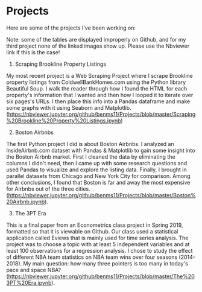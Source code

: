 # Projects
Here are some of the projects I've been working on: 

Note: some of the tables are displayed improperly on Github, and for my third project none of the linked images show up. Please use the Nbviewer link if this is the case!

1) Scraping Brookline Property Listings  

My most recent project is a Web Scraping Project where I scrape Brookline property listings from ColdwellBankHomes.com using the Python library Beautiful Soup. I walk the reader through how I found the HTML for each property's information that I wanted and then how I looped it to iterate over six pages's URLs. I then place this info into a Pandas dataframe and make some graphs with it using Seaborn and Matplotlib. 
(https://nbviewer.jupyter.org/github/benms11/Projects/blob/master/Scraping%20Brookline%20Property%20Listings.ipynb)

2) Boston Airbnbs  

The first Python project I did is about Boston Airbnbs. I analyzed an InsideAirbnb.com dataset with Pandas & Matplotlib to gain some insight into the Boston Airbnb market. First I cleaned the data by eliminating the columns I didn't need, then I came up with some research questions and used Pandas to visualize and explore the listing data. Finally, I brought in parallel datasets from Chicago and New York City for comparison. Among other conclusions, I found that Boston is far and away the most expensive for Airbnbs out of the three cities.   
(https://nbviewer.jupyter.org/github/benms11/Projects/blob/master/Boston%20Airbnb.ipynb).

3) The 3PT Era  

This is a final paper from an Econometrics class project in Spring 2019, formatted so that it is viewable on Github. Our class used a statistical application called Eviews that is mainly used for time series analysis. The project was to choose a topic with at least 5 independent variables and at least 100 observations for a regression analysis. I chose to study the effect of different NBA team statistics on NBA team wins over four seasons (2014-2018). My main question: how many three pointers is too many in today's pace and space NBA?    
(https://nbviewer.jupyter.org/github/benms11/Projects/blob/master/The%203PT%20Era.ipynb). 
